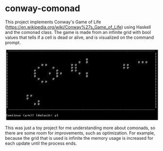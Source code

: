 # conway-comonad

This project implements Conway's Game of Life (https://en.wikipedia.org/wiki/Conway%27s_Game_of_Life) using Haskell and the comonad class. The game is made from an infinite grid with bool values that tells if a cell is dead or alive, and is visualized on the command prompt.

![conway-comonad demo](demo/demo.gif)

This was just a toy project for me understanding more about comonads, so there are some room for improvements, such as optimization. For example, because the grid that is used is infinite the memory usage is increased for each update until the process ends.
